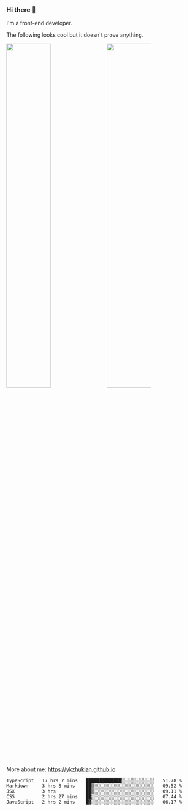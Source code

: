 ### Hi there 👋

I'm a front-end developer.

The following looks cool but it doesn't prove anything.

[<img align="right" width="48%" src="https://github-readme-stats.vercel.app/api?username=ykzhukian&show_icons=true&theme=dracula">](https://github.com/anuraghazra/github-readme-stats)

[<img width="48%" src="https://github-readme-stats.vercel.app/api/top-langs/?username=ykzhukian&layout=compact&theme=dracula">](https://github.com/anuraghazra/github-readme-stats)

More about me: 
https://ykzhukian.github.io

<!--START_SECTION:waka-->
```text
TypeScript   17 hrs 7 mins   █████████████░░░░░░░░░░░░   51.78 % 
Markdown     3 hrs 8 mins    ██▒░░░░░░░░░░░░░░░░░░░░░░   09.52 % 
JSX          3 hrs           ██▒░░░░░░░░░░░░░░░░░░░░░░   09.11 % 
CSS          2 hrs 27 mins   ██░░░░░░░░░░░░░░░░░░░░░░░   07.44 % 
JavaScript   2 hrs 2 mins    █▓░░░░░░░░░░░░░░░░░░░░░░░   06.17 % 
```
<!--END_SECTION:waka-->
